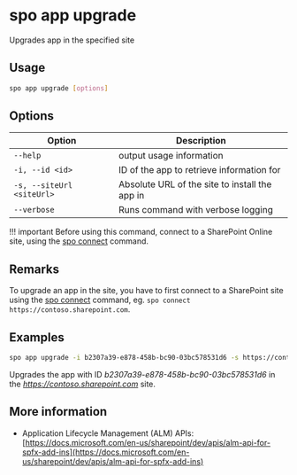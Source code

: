 # spo app upgrade

Upgrades app in the specified site

## Usage

```sh
spo app upgrade [options]
```

## Options

Option|Description
------|-----------
`--help`|output usage information
`-i, --id <id>`|ID of the app to retrieve information for
`-s, --siteUrl <siteUrl>`|Absolute URL of the site to install the app in
`--verbose`|Runs command with verbose logging

!!! important
    Before using this command, connect to a SharePoint Online site, using the [spo connect](../connect.md) command.

## Remarks

To upgrade an app in the site, you have to first connect to a SharePoint site using the [spo connect](../connect.md) command, eg. `spo connect https://contoso.sharepoint.com`.

## Examples

```sh
spo app upgrade -i b2307a39-e878-458b-bc90-03bc578531d6 -s https://contoso.sharepoint.com
```

Upgrades the app with ID _b2307a39-e878-458b-bc90-03bc578531d6_ in the _https://contoso.sharepoint.com_ site.

## More information

- Application Lifecycle Management (ALM) APIs: [https://docs.microsoft.com/en-us/sharepoint/dev/apis/alm-api-for-spfx-add-ins](https://docs.microsoft.com/en-us/sharepoint/dev/apis/alm-api-for-spfx-add-ins)